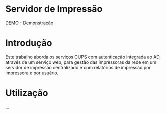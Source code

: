 # Servidor de Impressão

[DEMO](http://187.6.250.99/prints) - Demonstração

# Introdução

Este trabalho aborda os serviços CUPS com autenticação integrada ao AD, através de um serviço web, para gestão das impressoras da rede em um servidor de impressão centralizado e com relatórios de impressão por impressora e por usuário.

# Utilização

...
